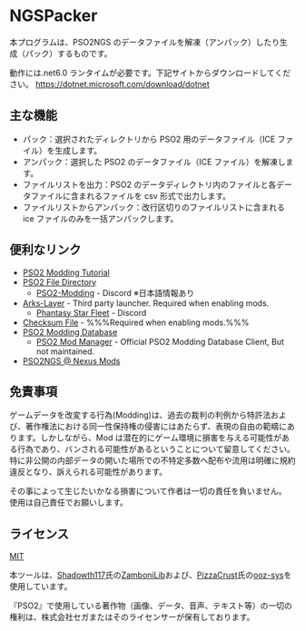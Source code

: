 # NGSPacker

本プログラムは、PSO2NGS のデータファイルを解凍（アンパック）したり生成（パック）するものです。

動作には.net6.0 ランタイムが必要です。下記サイトからダウンロードしてください。
<https://dotnet.microsoft.com/download/dotnet>

## 主な機能

- パック：選択されたディレクトリから PSO2 用のデータファイル（ICE ファイル）を生成します。
- アンパック：選択した PSO2 のデータファイル（ICE ファイル）を解凍します。
- ファイルリストを出力：PSO2 のデータディレクトリ内のファイルと各データファイルに含まれるファイルを csv 形式で出力します。
- ファイルリストからアンパック：改行区切りのファイルリストに含まれる ice ファイルのみを一括アンパックします。

## 便利なリンク

- [PSO2 Modding Tutorial](http://www.pso-world.com/forums/showthread.php?237103-PSO2-Modding-Tutorial-2-0)
- [PSO2 File Directory](https://docs.google.com/spreadsheets/d/1GQwG49iYM1sgJhyAU5AWP-gboemzfIZjBGjTGEZSET4/edit?usp=sharing)
  - [PSO2-Modding](https://discord.com/invite/cV3QRkB) - Discord ※日本語情報あり
- [Arks-Layer](https://arks-layer.com/) - Third party launcher. Required when enabling mods.
  - [Phantasy Star Fleet](https://discord.com/invite/pso2) - Discord
- [Checksum File](http://www.mediafire.com/file/85m6h56u5w3181g/checksum.zip/file) - %%%Required when enabling mods.%%%
- [PSO2 Modding Database](https://pso2mod.com/)
  - [PSO2 Mod Manager](https://github.com/PolCPP/PSO2-Mod-Manager) - Official PSO2 Modding Database Client, But not maintained.
- [PSO2NGS @ Nexus Mods](https://www.nexusmods.com/phantasystaronline2newgenesis)

## 免責事項

ゲームデータを改変する行為(Modding)は、過去の裁判の判例から特許法および、著作権法における同一性保持権の侵害にはあたらず、表現の自由の範疇にあります。しかしながら、Mod は潜在的にゲーム環境に損害を与える可能性がある行為であり、バンされる可能性があるということについて留意してください。
特に非公開の内部データの開いた場所での不特定多数へ配布や流用は明確に規約違反となり、訴えられる可能性があります。

その事によって生じたいかなる損害について作者は一切の責任を負いません。
使用は自己責任でお願いします。

## ライセンス

[MIT](./LICENSE)

本ツールは、[Shadowth117](https://github.com/Shadowth117)氏の[ZamboniLib](https://github.com/Shadowth117/ZamboniLib)および、[PizzaCrust](https://github.com/PizzaCrust)氏の[ooz-sys](https://github.com/PizzaCrust/ooz-sys)を使用しています。

『PSO2』で使用している著作物（画像、データ、音声、テキスト等）の一切の権利は、株式会社セガまたはそのライセンサーが保有しております。
